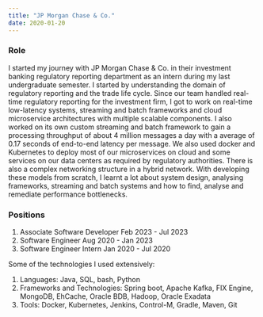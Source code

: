 ```yaml
---
title: "JP Morgan Chase & Co."
date: 2020-01-20
---
```


### Role
I started my journey with JP Morgan Chase & Co. in their investment banking regulatory reporting department as an intern during my last undergraduate semester. I started by understanding the domain of regulatory reporting and the trade life cycle. Since our team handled real-time regulatory reporting for the investment firm, I got to work on real-time low-latency systems, streaming and batch frameworks and cloud microservice architectures with multiple scalable components. I also worked on its own custom streaming and batch framework to gain a processing throughput of about 4 million messages a day with a average of 0.17 seconds of end-to-end latency per message. We also used docker and Kubernetes to deploy most of our microservices on cloud and some services on our data centers as required by regulatory authorities. There is also a complex networking structure in a hybrid network. With developing these models from scratch, I learnt a lot about system design, analysing frameworks, streaming and batch systems and how to find, analyse and remediate performance bottlenecks.

### Positions
1. Associate Software Developer     Feb 2023 - Jul 2023
2. Software Engineer                Aug 2020 - Jan 2023
3. Software Engineer Intern         Jan 2020 - Jul 2020

Some of the technologies I used extensively:
1. Languages: Java, SQL, bash, Python
2. Frameworks and Technologies: Spring boot, Apache Kafka, FIX Engine, MongoDB, EhCache, Oracle BDB, Hadoop, Oracle Exadata
3. Tools: Docker, Kubernetes, Jenkins, Control-M, Gradle, Maven, Git